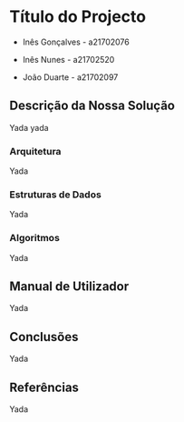 # Título do Projecto

* Inês Gonçalves - a21702076

* Inês Nunes     - a21702520

* João Duarte    - a21702097

## Descrição da Nossa Solução

Yada yada

### Arquitetura

Yada

### Estruturas de Dados

Yada

### Algoritmos

Yada

## Manual de Utilizador

Yada

## Conclusões

Yada

## Referências

Yada
